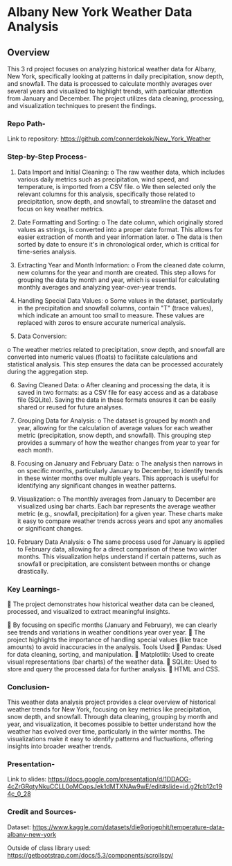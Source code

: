 # Albany New York Weather Data Analysis

## Overview
This 3 rd project focuses on analyzing historical weather data for Albany, New York,
specifically looking at patterns in daily precipitation, snow depth, and snowfall.
The data is processed to calculate monthly averages over several years and
visualized to highlight trends, with particular attention from January and
December. The project utilizes data cleaning, processing, and visualization
techniques to present the findings.

### Repo Path-
Link to repository: https://github.com/connerdekok/New_York_Weather




### Step-by-Step Process-
1. Data Import and Initial Cleaning:
o The raw weather data, which includes various daily metrics such as
precipitation, wind speed, and temperature, is imported from a CSV
file.
o We then selected only the relevant columns for this analysis,
specifically those related to precipitation, snow depth, and snowfall,
to streamline the dataset and focus on key weather metrics.

2. Date Formatting and Sorting:
o The date column, which originally stored values as strings, is
converted into a proper date format. This allows for easier extraction
of month and year information later.
o The data is then sorted by date to ensure it&#39;s in chronological order,
which is critical for time-series analysis.
3. Extracting Year and Month Information:
o From the cleaned date column, new columns for the year and month
are created. This step allows for grouping the data by month and
year, which is essential for calculating monthly averages and
analyzing year-over-year trends.
4. Handling Special Data Values:
o Some values in the dataset, particularly in the precipitation and
snowfall columns, contain &quot;T&quot; (trace values), which indicate an
amount too small to measure. These values are replaced with zeros
to ensure accurate numerical analysis.

5. Data Conversion:

o The weather metrics related to precipitation, snow depth, and
snowfall are converted into numeric values (floats) to facilitate
calculations and statistical analysis. This step ensures the data can
be processed accurately during the aggregation step.

6. Saving Cleaned Data:
o After cleaning and processing the data, it is saved in two formats: as
a CSV file for easy access and as a database file (SQLite). Saving the
data in these formats ensures it can be easily shared or reused for
future analyses.
7. Grouping Data for Analysis:
o The dataset is grouped by month and year, allowing for the
calculation of average values for each weather metric (precipitation,
snow depth, and snowfall). This grouping step provides a summary
of how the weather changes from year to year for each month.

8. Focusing on January and February Data:
o The analysis then narrows in on specific months, particularly
January to December, to identify trends in these winter months over
multiple years. This approach is useful for identifying any significant
changes in weather patterns.

9. Visualization:
o The monthly averages from January to December are visualized
using bar charts. Each bar represents the average weather metric
(e.g., snowfall, precipitation) for a given year. These charts make it
easy to compare weather trends across years and spot any
anomalies or significant changes.

10. February Data Analysis:
o The same process used for January is applied to February data,
allowing for a direct comparison of these two winter months. This
visualization helps understand if certain patterns, such as snowfall
or precipitation, are consistent between months or change
drastically.

### Key Learnings-
 The project demonstrates how historical weather data can be cleaned,
processed, and visualized to extract meaningful insights.

 By focusing on specific months (January and February), we can clearly see
trends and variations in weather conditions year over year.
 The project highlights the importance of handling special values (like trace
amounts) to avoid inaccuracies in the analysis.
Tools Used
 Pandas: Used for data cleaning, sorting, and manipulation.
 Matplotlib: Used to create visual representations (bar charts) of the weather
data.
 SQLite: Used to store and query the processed data for further analysis.
 HTML and CSS.

### Conclusion-
This weather data analysis project provides a clear overview of historical weather
trends for New York, focusing on key metrics like precipitation, snow depth, and
snowfall. Through data cleaning, grouping by month and year, and visualization,
it becomes possible to better understand how the weather has evolved over time,
particularly in the winter months. The visualizations make it easy to identify
patterns and fluctuations, offering insights into broader weather trends.

### Presentation-

Link to slides: https://docs.google.com/presentation/d/1DDAOG-4cZrGRqtyNkuCCLL0oMCopsJek1dMTXNAw9wE/edit#slide=id.g2fcb12c194c_0_28


### Credit and Sources- 

Dataset: https://www.kaggle.com/datasets/die9origephit/temperature-data-albany-new-york 

Outside of class library used: https://getbootstrap.com/docs/5.3/components/scrollspy/



